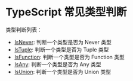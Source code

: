 # TypeScript 常见类型判断

类型判断列表：

- [IsNever](./IsNever.ts): 判断一个类型是否为 Never 类型
- [IsTuple](./IsTuple.ts): 判断一个类型是否为 Tuple 类型
- [IsFunction](./IsFunction.ts): 判断一个类型是否为 Function 类型
- [IsAny](./IsAny.ts): 判断一个类型是否为 Any 类型
- [IsUnion](./IsUnion.ts): 判断一个类型是否为 Union 类型
